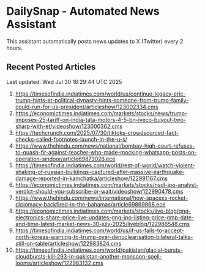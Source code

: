 # DailySnap - Automated News Assistant

This assistant automatically posts news updates to X (Twitter) every 2 hours.

## Recent Posted Articles

Last updated: Wed Jul 30 16:29:44 UTC 2025

1. https://timesofindia.indiatimes.com/world/us/continue-legacy-eric-trump-hints-at-political-dynasty-hints-someone-from-trump-family-could-run-for-us-president/articleshow/123002334.cms
2. https://economictimes.indiatimes.com/markets/stocks/news/trump-imposes-25-tariff-on-india-tata-motors-4-5-bn-iveco-buyout-two-sharp-with-et/videoshow/123000362.cms
3. https://techcrunch.com/2025/07/30/tiktoks-crowdsourced-fact-checks-called-footnotes-launch-in-the-u-s/
4. https://www.thehindu.com/news/national/bombay-high-court-refuses-to-quash-fir-against-teacher-who-made-mocking-whatsapp-posts-on-operation-sindoor/article69873026.ece
5. https://timesofindia.indiatimes.com/world/rest-of-world/watch-violent-shaking-of-russian-buildings-captured-after-massive-earthquake-damage-reported-in-kamchatka/articleshow/122991167.cms
6. https://economictimes.indiatimes.com/markets/stocks/nsdl-ipo-analyst-verdict-should-you-subscribe-or-wait/videoshow/122990478.cms
7. https://www.thehindu.com/news/international/how-spacexs-rocket-diplomacy-backfired-in-the-bahamas/article69869968.ece
8. https://economictimes.indiatimes.com/markets/stocks/live-blog/gng-electronics-share-price-live-updates-gng-ipo-listing-price-gmp-date-and-time-latest-market-news-30-july-2025/liveblog/122986548.cms
9. https://timesofindia.indiatimes.com/world/us/if-us-fails-to-accept-north-koreas-warning-to-trump-over-denuclearisation-bilateral-talks-still-on-table/articleshow/122983824.cms
10. https://timesofindia.indiatimes.com/world/pakistan/glacial-bursts-cloudbursts-kill-293-in-pakistan-another-monsoon-spell-looms/articleshow/122983132.cms
